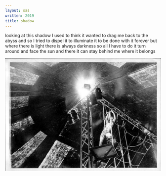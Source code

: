 ```yaml
---
layout: sas
written: 2019
title: shadow 
---
```


<div class="poem">
looking at this shadow  
I used to think  
it wanted to drag me  
back to the abyss  
and so I tried to dispel it  
to illuminate it  
to be done with it forever  
but where there is light  
there is always darkness  
so all I have to do  
it turn around  
and face the sun  
and there it can stay  
behind me  
where it belongs
</div>

![Hughie at the rigging bar](/assets/images/circus/hughierigging.jpg "the fateful rigging bar")
